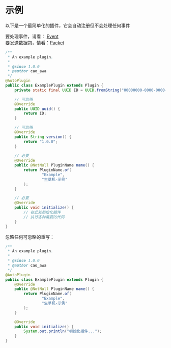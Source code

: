 # 示例
以下是一个最简单化的插件，它会自动注册但不会处理任何事件

要处理事件，请看： [Event](/doc/zh_cn/develop/event/README.md)\
要发送数据包，情看：[Packet](/doc/zh_cn/develop/packet/README.md)
```java
/**
 * An example plugin.
 *
 * @since 1.0.0
 * @author cao_awa
 */
@AutoPlugin
public class ExamplePlugin extends Plugin {
    private static final UUID ID = UUID.fromString("00000000-0000-0000-0000-000000000000");

    // 可忽略
    @Override
    public UUID uuid() {
        return ID;
    }

    // 可忽略
    @Override
    public String version() {
        return "1.0.0";
    }
    
    // 必要
    @Override
    public @NotNull PluginName name() {
        return PluginName.of(
                "Example",
                "生草机-示例"
        );
    }

    // 必要
    @Override
    public void initialize() {
        // 在此处初始化插件
        // 执行各种需要的代码
    }
}

```

忽略任何可忽略的重写：
```java
/**
 * An example plugin.
 *
 * @since 1.0.0
 * @author cao_awa
 */
@AutoPlugin
public class ExamplePlugin extends Plugin {
    @Override
    public @NotNull PluginName name() {
        return PluginName.of(
                "Example",
                "生草机-示例"
        );
    }

    @Override
    public void initialize() {
        System.out.println("初始化插件...");
    }
}

```
